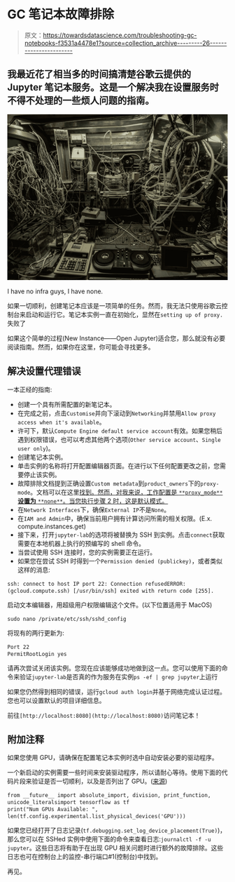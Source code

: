 # GC 笔记本故障排除

> 原文：<https://towardsdatascience.com/troubleshooting-gc-notebooks-f3531a4478e1?source=collection_archive---------26----------------------->

## 我最近花了相当多的时间搞清楚谷歌云提供的 Jupyter 笔记本服务。这是一个解决我在设置服务时不得不处理的一些烦人问题的指南。

![](img/60c8c4208a2540a0cc4a2e9f94fae2c5.png)

I have no infra guys, I have none.

如果一切顺利，创建笔记本应该是一项简单的任务。然而，我无法只使用谷歌云控制台来启动和运行它。笔记本实例一直在初始化，显然在`setting up of proxy.`失败了

如果这个简单的过程(New Instance——Open Jupyter)适合您，那么就没有必要阅读指南。然而，如果你在这里，你可能会寻找更多。

## 解决设置代理错误

一本正经的指南:

*   创建一个具有所需配置的新笔记本。
*   在完成之前，点击`Customise`并向下滚动到`Networking`并禁用`Allow proxy access when it's available`。
*   许可下，默认`Compute Engine default service account`有效。如果您稍后遇到权限错误，也可以考虑其他两个选项(`Other service account`、`Single user only`)。
*   创建笔记本实例。
*   单击实例的名称将打开配置编辑器页面。在进行以下任何配置更改之前，您需要停止该实例。
*   故障排除文档提到正确设置`Custom metadata`到`product_owners`下的`proxy-mode`。文档可以在这里[找到。然而，对我来说，工作配置是 `**proxy_mode**` **设置为** `**none**`。当您执行步骤 2 时，这是默认模式。](https://cloud.google.com/ai-platform/notebooks/docs/ssh-access#your_jupyterlab_instances_proxy-mode_metadata_setting_is_incorrect)
*   在`Network Interfaces`下，确保`External IP`不是`None`。
*   在`IAM and Admin`中，确保当前用户拥有计算访问所需的相关权限。(E.x. compute.instances.get)
*   接下来，打开`jupyter-lab`的选项将被替换为 SSH 到实例。点击`connect`获取需要在本地机器上执行的预编写的 shell 命令。
*   当尝试使用 SSH 连接时，您的实例需要正在运行。
*   如果您在尝试 SSH 时得到一个`Permission denied (publickey)`，或者类似这样的消息:

```
ssh: connect to host IP port 22: Connection refusedERROR: (gcloud.compute.ssh) [/usr/bin/ssh] exited with return code [255].
```

启动文本编辑器，用超级用户权限编辑这个文件。(以下位置适用于 MacOS)

```
sudo nano /private/etc/ssh/sshd_config
```

将现有的两行更新为:

```
Port 22
PermitRootLogin yes
```

请再次尝试关闭该实例。您现在应该能够成功地做到这一点。您可以使用下面的命令来验证`jupyter-lab`是否真的作为服务在实例`ps -ef | grep jupyter`上运行

如果您仍然得到相同的错误，运行`gcloud auth login`并基于网络完成认证过程。您也可以设置默认的项目详细信息。

前往`[http://localhost:8080](http://localhost:8080)`访问笔记本！

## 附加注释

如果您使用 GPU，请确保在配置笔记本实例时选中自动安装必要的驱动程序。

一个新启动的实例需要一些时间来安装驱动程序，所以请耐心等待。使用下面的代码片段来验证是否一切顺利，以及是否列出了 GPU。([来源](https://www.tensorflow.org/guide/gpu#setup))

```
from __future__ import absolute_import, division, print_function, unicode_literalsimport tensorflow as tf
print("Num GPUs Available: ", len(tf.config.experimental.list_physical_devices('GPU')))
```

如果您已经打开了日志记录(`tf.debugging.set_log_device_placement(True)`)，那么您可以在 SSHed 实例中使用下面的命令来查看日志:`journalctl -f -u jupyter`。这些日志将有助于在出现 GPU 相关问题时进行额外的故障排除。这些日志也可在控制台上的监控-串行端口#1(控制台)中找到。

再见。